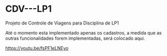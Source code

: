 # CDV---LP1
Projeto de Controle de Viagens para Disciplina de LP1

Até o momento esta implementado apenas os cadastros, a medida que as outras funcionalidades forem implementadas, será colocado aqui.

https://youtu.be/fsPF1eLNEyo

